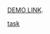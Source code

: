 

[DEMO LINK](https://panasiuk-yuriy.github.io/calculator).

[task](https://docs.google.com/document/d/1czHZJbgmYivuV41LL9_40zYCfaRFuLLZYkYNa1Zlrt0/edit)


